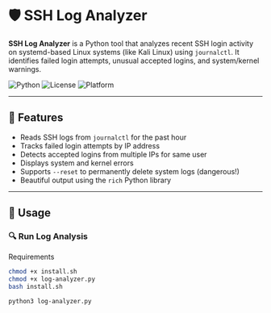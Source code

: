 # 🛡️ SSH Log Analyzer

**SSH Log Analyzer** is a Python tool that analyzes recent SSH login activity on systemd-based Linux systems (like Kali Linux) using `journalctl`. It identifies failed login attempts, unusual accepted logins, and system/kernel warnings.

![Python](https://img.shields.io/badge/Python-3.8%2B-blue)
![License](https://img.shields.io/badge/license-MIT-green)
![Platform](https://img.shields.io/badge/Tested-Kali%20Linux-informational)

---

## 🚀 Features

- Reads SSH logs from `journalctl` for the past hour
- Tracks failed login attempts by IP address
- Detects accepted logins from multiple IPs for same user
- Displays system and kernel errors
- Supports `--reset` to permanently delete system logs (dangerous!)
- Beautiful output using the `rich` Python library

---

## 🧪 Usage

### 🔍 Run Log Analysis

Requirements
```bash
chmod +x install.sh
chmod +x log-analyzer.py
bash install.sh

python3 log-analyzer.py
